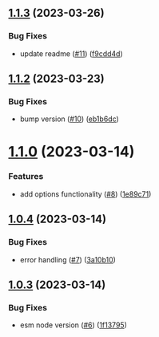 ## [1.1.3](https://github.com/jeronimoek/markdown-vscode-contributions/compare/v1.1.2...v1.1.3) (2023-03-26)


### Bug Fixes

* update readme ([#11](https://github.com/jeronimoek/markdown-vscode-contributions/issues/11)) ([f9cdd4d](https://github.com/jeronimoek/markdown-vscode-contributions/commit/f9cdd4d7a83440ec56c6511416f910e614dacf90))



## [1.1.2](https://github.com/jeronimoek/markdown-vscode-contributions/compare/v1.1.0...v1.1.2) (2023-03-23)


### Bug Fixes

* bump version ([#10](https://github.com/jeronimoek/markdown-vscode-contributions/issues/10)) ([eb1b6dc](https://github.com/jeronimoek/markdown-vscode-contributions/commit/eb1b6dc282d59729db64eb8d6f1d520f81bbf738))



# [1.1.0](https://github.com/jeronimoek/markdown-vscode-contributions/compare/v1.0.4...v1.1.0) (2023-03-14)


### Features

* add options functionality ([#8](https://github.com/jeronimoek/markdown-vscode-contributions/issues/8)) ([1e89c71](https://github.com/jeronimoek/markdown-vscode-contributions/commit/1e89c71f8bf1af05dc0af5a9b35c91b6efbcc009))



## [1.0.4](https://github.com/jeronimoek/markdown-vscode-contributions/compare/v1.0.3...v1.0.4) (2023-03-14)


### Bug Fixes

* error handling ([#7](https://github.com/jeronimoek/markdown-vscode-contributions/issues/7)) ([3a10b10](https://github.com/jeronimoek/markdown-vscode-contributions/commit/3a10b104e4a71590667fea31f1384e2dd3e6d970))



## [1.0.3](https://github.com/jeronimoek/markdown-vscode-contributions/compare/v1.0.2...v1.0.3) (2023-03-14)


### Bug Fixes

* esm node version ([#6](https://github.com/jeronimoek/markdown-vscode-contributions/issues/6)) ([1f13795](https://github.com/jeronimoek/markdown-vscode-contributions/commit/1f137958ed787cf9097f7d683f94353f78bd0d04))



